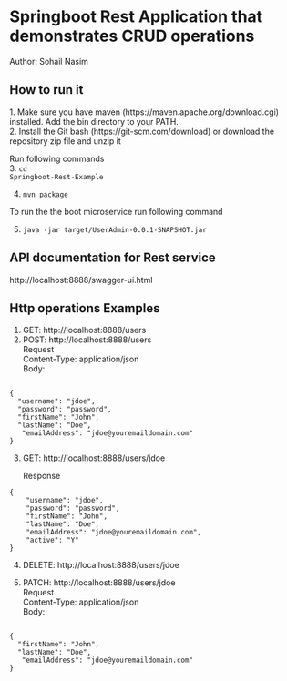 <h1>Springboot Rest Application that demonstrates CRUD operations</h1>
Author: Sohail Nasim <BR />

<h2>How to run it</h2>
1. Make sure you have maven (https://maven.apache.org/download.cgi) installed. Add the bin directory to your PATH.<BR />
2. Install the Git bash (https://git-scm.com/download) or download the repository zip file and unzip it <BR />

Run following commands <BR />
3. <code>cd Springboot-Rest-Example</code> <BR />

4. <code>mvn package</code> <BR />

To run the the boot microservice run following command <BR>

5. <code>java -jar target/UserAdmin-0.0.1-SNAPSHOT.jar</code>

<h2>API documentation for Rest service</h2>
http://localhost:8888/swagger-ui.html <BR />

<h2>Http operations Examples</h2>

1. GET: http://localhost:8888/users <BR />
2. POST: http://localhost:8888/users <BR />
Request <BR />
Content-Type: application/json<BR />
	Body: <BR />
```

{
  "username": "jdoe",
  "password": "password",
  "firstName": "John",
  "lastName": "Doe",
   "emailAddress": "jdoe@youremaildomain.com"
}

```

3. GET: http://localhost:8888/users/jdoe <BR />
	
	Response <BR />
	
```
{
    "username": "jdoe",
    "password": "password",
    "firstName": "John",
    "lastName": "Doe",
    "emailAddress": "jdoe@youremaildomain.com",
    "active": "Y"
}
```

4. DELETE: http://localhost:8888/users/jdoe <BR />

5. PATCH: http://localhost:8888/users/jdoe <BR />
Request <BR />
Content-Type: application/json<BR />
	Body: <BR />
```

{
  "firstName": "John",
  "lastName": "Doe",
   "emailAddress": "jdoe@youremaildomain.com"
}

```


	

	
	


